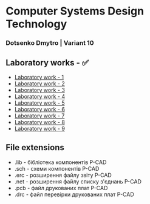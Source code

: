 # Computer Systems Design Technology
### Dotsenko Dmytro | Variant 10 

## Laboratory works - :white_check_mark:

- [Laboratory work - 1](labs/lab1) 
- [Laboratory work - 2](labs/lab2)
- [Laboratory work - 3](labs/lab3)
- [Laboratory work - 4](labs/lab4)
- [Laboratory work - 5](labs/lab5)
- [Laboratory work - 6](labs/lab6)
- [Laboratory work - 7](labs/lab7)
- [Laboratory work - 8](labs/lab8)
- [Laboratory work - 9](labs/lab9)

## File extensions
* .lib - бібліотека компонентів P-CAD
* .sch - схеми компонентів P-CAD
* .erc - розширення файлу звіту P-CAD
* .net - розширення файлу списку з'єднань P-CAD
* .pcb - файл друкованих плат P-CAD
* .drc - файл перевірки друкованих плат P-CAD
